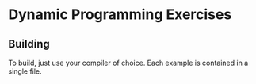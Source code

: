 # Dynamic Programming Exercises

## Building

To build, just use your compiler of choice. Each example is contained in a
single file.